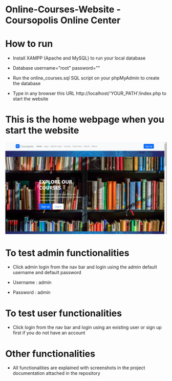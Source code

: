 # Online-Courses-Website - Coursopolis Online Center

# How to run
 - Install XAMPP (Apache and MySQL) to run your local database
 
 - Database username="root" password=""
 
 - Run the online_courses.sql SQL script on your phpMyAdmin to create the database
 
 - Type in any browser this URL http://localhost/'YOUR_PATH'/index.php to start the website
 
 # This is the home webpage when you start the website
![image info](./assets/img/homepage.jpeg)

# To test admin functionalities

- Click admin login from the nav bar and login using the admin default username and default password

- Username : admin

- Password : admin

# To test user functionalities
- Click login from the nav bar and login using an existing user or sign up first if you do not have an account

# Other functionalities
- All functionalities are explained with screenshots in the project documentation attached in the repository
